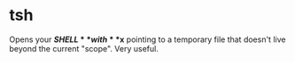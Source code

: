 # tsh

Opens your **$SHELL** with **$x** pointing to a temporary file that doesn't live beyond the current "scope". Very useful.